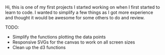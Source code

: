 Hi, this is one of my first projects I started working on when I first started to learn to code. I wanted to simplify a few things as I got more experience and thought it would be awesome for some others to do and review.

TODO:
* Simplify the functions plotting the data points
* Responsive SVGs for the canvas to work on all screen sizes
* Clean up the d3 functions
